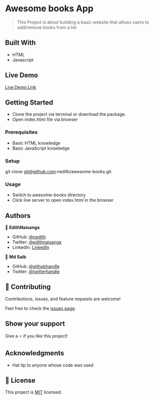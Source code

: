 # Awesome books App

> This Project is about building a basic website that allows users to add/remove books from a list

## Built With

- HTML
- Javascript

## Live Demo 

[Live Demo Link](https://nedith.github.io/awesome-books/)

## Getting Started

- Clone the project via terminal or download the package.
- Open index.html file via browser

### Prerequisites

- Basic HTML knowledge
- Basic JavaScript knowledge

### Setup
git clone git@github.com:nedith/awesome-books.git

### Usage
- Switch to awesome-books directory
- Click live server to open index.html in the browser

## Authors

👤 **EdithNaisanga**

- GitHub: [@nedith](https://github.com/nedith)
- Twitter: [@edithnaisanga](https://twitter.com/edithnaisanga)
- LinkedIn: [LinkedIn](https://linkedin.com/in/https://www.linkedin.com/in/edith-naisanga-19396856/)

👤 **Md Saib**

- GitHub: [@githubhandle](https://github.com/MdSaib)
- Twitter: [@twitterhandle](https://twitter.com/@mdsaib45)

## 🤝 Contributing

Contributions, issues, and feature requests are welcome!

Feel free to check the [issues page](https://github.com/nedith/awesome-books/issues).

## Show your support

Give a ⭐️ if you like this project!

## Acknowledgments

- Hat tip to anyone whose code was used

## 📝 License

This project is [MIT](./MIT.md) licensed.
